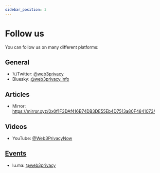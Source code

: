 ```yaml
---
sidebar_position: 3
---
```


# Follow us

You can follow us on many different platforms:

## General

* 𝕏/Twitter: [@web3privacy](https://twitter.com/web3privacy)
* Bluesky: [@web3privacy.info](https://bsky.app/profile/web3privacy.info)

## Articles

* Mirror: https://mirror.xyz/0x0f1F3DAf416B74DB3DE55Eb4D7513a80F4841073/

## Videos

* YouTube: [@Web3PrivacyNow](https://youtube.com/@Web3PrivacyNow/)

## [Events](/events/)

* lu.ma: [@web3privacy](https://lu.ma/web3privacy)